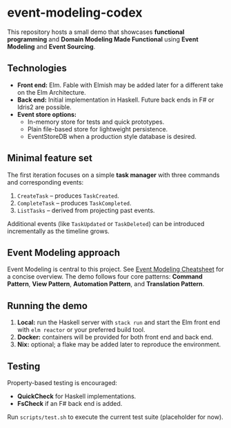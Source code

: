 # event-modeling-codex

This repository hosts a small demo that showcases **functional programming** and
**Domain Modeling Made Functional** using **Event Modeling** and **Event
Sourcing**.

## Technologies

- **Front end:** Elm. Fable with Elmish may be added later for a different take
  on the Elm Architecture.
- **Back end:** Initial implementation in Haskell. Future back ends in F# or
  Idris2 are possible.
- **Event store options:**
  - In-memory store for tests and quick prototypes.
  - Plain file-based store for lightweight persistence.
  - EventStoreDB when a production style database is desired.

## Minimal feature set

The first iteration focuses on a simple **task manager** with three commands and
corresponding events:

1. `CreateTask` – produces `TaskCreated`.
2. `CompleteTask` – produces `TaskCompleted`.
3. `ListTasks` – derived from projecting past events.

Additional events (like `TaskUpdated` or `TaskDeleted`) can be introduced
incrementally as the timeline grows.
## Event Modeling approach

Event Modeling is central to this project. See [Event Modeling Cheatsheet](https://eventmodeling.org/posts/event-modeling-cheatsheet/) for a concise overview.
The demo follows four core patterns: **Command Pattern**, **View Pattern**, **Automation Pattern**, and **Translation Pattern**.


## Running the demo

1. **Local:** run the Haskell server with `stack run` and start the Elm front
   end with `elm reactor` or your preferred build tool.
2. **Docker:** containers will be provided for both front end and back end.
3. **Nix:** optional; a flake may be added later to reproduce the environment.

## Testing

Property-based testing is encouraged:

- **QuickCheck** for Haskell implementations.
- **FsCheck** if an F# back end is added.

Run `scripts/test.sh` to execute the current test suite (placeholder for now).
